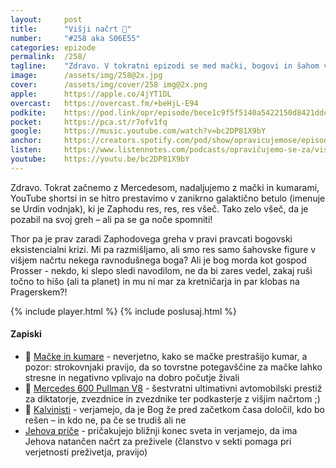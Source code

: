 ```yaml
---
layout: 	post
title:  	"Višji načrt 📜"
number: 	"#258 aka S06E55"
categories:	epizode
permalink:	/258/
tagline: 	"Zdravo. V tokratni epizodi se med mački, bogovi in šahom vprašamo, ali smo le figure v višjem načrtu nekoga, ki ga ne briga preveč za nas." 
image:		/assets/img/258@2x.jpg
cover:		/assets/img/cover/258 img@2x.png
apple:		https://apple.co/4jYT1DL
overcast:	https://overcast.fm/+beHjL-E94
podkite:	https://pod.link/opr/episode/bece1c9f5f5140a5422150d8421ddca0
pocket:		https://pca.st/r7ofv1fq
google:		https://music.youtube.com/watch?v=bc2DP81X9bY
anchor:		https://creators.spotify.com/pod/show/opravicujemose/episodes/Viji-nart-e32cbvr
listen:		https://www.listennotes.com/podcasts/opravičujemo-se-za/višji-načrt-S1dQNWED8Zv/embed/
youtube:	https://youtu.be/bc2DP81X9bY
---
```


Zdravo. Tokrat začnemo z Mercedesom, nadaljujemo z mački in kumarami, YouTube shortsi in se hitro prestavimo v zanikrno galaktično betulo (imenuje se Urdin vodnjak), ki je Zaphodu res, res, res všeč. Tako zelo všeč, da je pozabil na svoj greh – ali pa se ga noče spomniti!

Thor pa je prav zaradi Zaphodovega greha v pravi pravcati bogovski eksistencialni krizi. Mi pa razmišljamo, ali smo res samo šahovske figure v višjem načrtu nekega ravnodušnega boga? Ali je bog morda kot gospod Prosser - nekdo, ki slepo sledi navodilom, ne da bi zares vedel, zakaj ruši točno to hišo (ali ta planet) in mu ni mar za kretničarja in par klobas na Pragerskem?!

{% include player.html %}
{% include poslusaj.html %}

<!--break-->

#### Zapiski

- 🥒 [Mačke in kumare](https://www.youtube.com/watch?v=RBrZsgy4-SQ) - neverjetno, kako se mačke prestrašijo kumar, a pozor: strokovnjaki pravijo, da so tovrstne potegavščine za mačke lahko stresne in negativno vplivajo na dobro počutje živali 
- 🛞 [Mercedes 600 Pullman V8](https://www.youtube.com/watch?v=yZ324MBLu3s) - šestvratni ultimativni avtomobilski prestiž za diktatorje, zvezdnice in zvezdnike ter podkasterje z višjim načrtom ;) 
- 🪽 [Kalvinisti](https://sl.wikipedia.org/wiki/Kalvinizem) - verjamejo, da je Bog že pred začetkom časa določil, kdo bo rešen – in kdo ne, pa če se trudiš ali ne 
- [Jehova priče](https://sl.wikipedia.org/wiki/Jehova_pri%C4%8De) - pričakujejo bližnji konec sveta in verjamejo, da ima Jehova natančen načrt za preživele (članstvo v sekti pomaga pri verjetnosti preživetja, pravijo) 